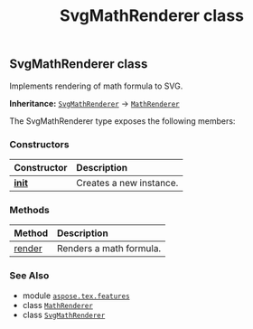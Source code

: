 ﻿---
title: SvgMathRenderer class
second_title: Aspose.TeX for Python via .NET API References
description: 
type: docs
weight: 150
url: /python-net/aspose.tex.features/svgmathrenderer/
is_root: false
---

## SvgMathRenderer class

Implements rendering of math formula to SVG.



**Inheritance:** [`SvgMathRenderer`](/tex/python-net/aspose.tex.features/svgmathrenderer) → 
[`MathRenderer`](/tex/python-net/aspose.tex.features/mathrenderer)



The SvgMathRenderer type exposes the following members:

### Constructors
| Constructor | Description |
| :- | :- |
| [__init__](/tex/python-net/aspose.tex.features/svgmathrenderer/__init__/#) | Creates a new instance. |


### Methods
| Method | Description |
| :- | :- |
| [render](/tex/python-net/aspose.tex.features/svgmathrenderer/render/#str-io.RawIOBase-aspose.tex.features.MathRendererOptions) | Renders a math formula. |



### See Also
* module [`aspose.tex.features`](..)
* class [`MathRenderer`](/tex/python-net/aspose.tex.features/mathrenderer)
* class [`SvgMathRenderer`](/tex/python-net/aspose.tex.features/svgmathrenderer)

